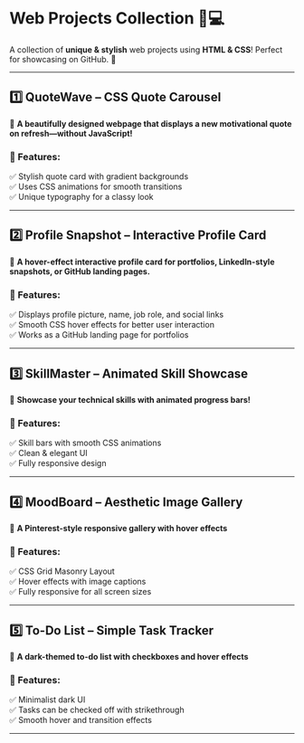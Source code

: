 # Web Projects Collection 🎨💻  

A collection of **unique & stylish** web projects using **HTML & CSS**! Perfect for showcasing on GitHub. 🚀  

---

## 1️⃣ QuoteWave – CSS Quote Carousel  
📌 **A beautifully designed webpage that displays a new motivational quote on refresh—without JavaScript!**  

### 🌟 Features:  
✅ Stylish quote card with gradient backgrounds  
✅ Uses CSS animations for smooth transitions  
✅ Unique typography for a classy look  

---

## 2️⃣ Profile Snapshot – Interactive Profile Card  
📌 **A hover-effect interactive profile card for portfolios, LinkedIn-style snapshots, or GitHub landing pages.**  

### 🌟 Features:  
✅ Displays profile picture, name, job role, and social links  
✅ Smooth CSS hover effects for better user interaction  
✅ Works as a GitHub landing page for portfolios  

---

## 3️⃣ SkillMaster – Animated Skill Showcase  
📌 **Showcase your technical skills with animated progress bars!**  

### 🌟 Features:  
✅ Skill bars with smooth CSS animations  
✅ Clean & elegant UI  
✅ Fully responsive design  

---

## 4️⃣ MoodBoard – Aesthetic Image Gallery  
📌 **A Pinterest-style responsive gallery with hover effects**  

### 🌟 Features:  
✅ CSS Grid Masonry Layout  
✅ Hover effects with image captions  
✅ Fully responsive for all screen sizes  

---

## 5️⃣ To-Do List – Simple Task Tracker  
📌 **A dark-themed to-do list with checkboxes and hover effects**  

### 🌟 Features:  
✅ Minimalist dark UI  
✅ Tasks can be checked off with strikethrough  
✅ Smooth hover and transition effects  

---

